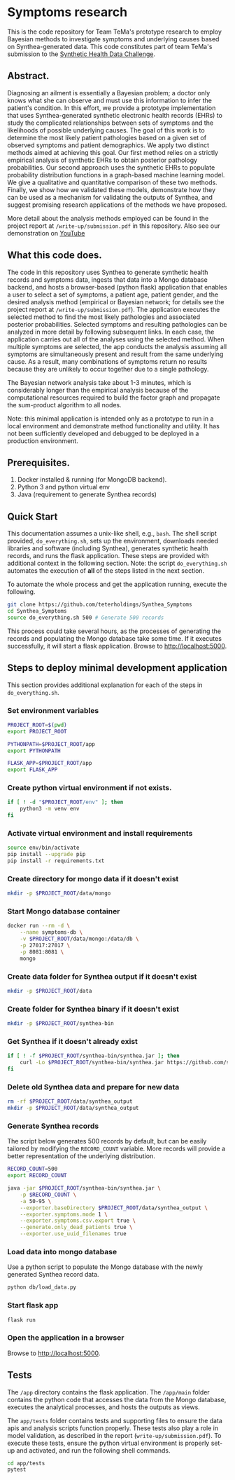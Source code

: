 # Symptoms research

This is the code repository for Team TeMa's prototype research to employ Bayesian methods to investigate symptoms and underlying causes based on Synthea-generated data.  This code constitutes part of team TeMa's submission to the [Synthetic Health Data Challenge](https://www.challenge.gov/challenge/synthetic-health-data-challenge/).

## Abstract.

Diagnosing an ailment is essentially a Bayesian problem; a doctor only knows what she can observe and must use this information to infer the patient's condition.  In this effort, we provide a prototype implementation that uses Synthea-generated synthetic electronic health records (EHRs) to study the complicated relationships between sets of symptoms and the likelihoods of possible underlying causes.  The goal of this work is to determine the most likely patient pathologies based on a given set of observed symptoms and patient demographics. We apply two distinct methods aimed at achieving this goal.  Our first method relies on a strictly empirical analysis of synthetic EHRs to obtain posterior pathology probabilities.  Our second approach uses the synthetic EHRs to populate probability distribution functions in a graph-based machine learning model.  We give a qualitative and quantitative comparison of these two methods.  Finally, we show how we validated these models, demonstrate how they can be used as a mechanism for validating the outputs of Synthea, and suggest promising research applications of the methods we have proposed.

More detail about the analysis methods employed can be found in the project report at `/write-up/submission.pdf` in this repository.  Also see our demonstration on [YouTube](https://youtu.be/l7_jHRNEuhk)

## What this code does.

The code in this repository uses Synthea to generate synthetic health records and symptoms data, ingests that data into a Mongo database backend, and hosts a browser-based (python flask) application that enables a user to select a set of symptoms, a patient age, patient gender, and the desired analysis method (empirical or Bayesian network; for details see the project report at `/write-up/submission.pdf`).  The application executes the selected method to find the most likely pathologies and associated posterior probabilities.  Selected symptoms and resulting pathologies can be analyzed in more detail by following subsequent links.  In each case, the application carries out all of the analyses using the selected method.  When multiple symptoms are selected, the app conducts the analysis assuming all symptoms are simultaneously present and result from the same underlying cause.  As a result, many combinations of symptoms return no results because they are unlikely to occur together due to a single pathology.

The Bayesian network analysis take about 1-3 minutes, which is considerably longer than the empirical analysis because of the computational resources required to build the factor graph and propagate the sum-product algorithm to all nodes.  

Note: this minimal application is intended only as a prototype to run in a local environment and demonstrate method functionality and utility.  It has not been sufficiently developed and debugged to be deployed in a production environment.


## Prerequisites.

1. Docker installed & running (for MongoDB backend).
1. Python 3 and python virtual env
1. Java (requirement to generate Synthea records)

## Quick Start

This documentation assumes a unix-like shell, e.g., `bash`.  The shell script provided, `do_everything.sh`, sets up the environment, downloads needed libraries and software (including Synthea), generates synthetic health records, and runs the flask application.  These steps are provided with additional context in the following section.  Note: the script `do_everything.sh` automates the execution of **all** of the steps listed in the next section. 

To automate the whole process and get the application running, execute the following.

```bash
git clone https://github.com/teterholdings/Synthea_Symptoms
cd Synthea_Symptoms
source do_everything.sh 500 # Generate 500 records
```

This process could take several hours, as the processes of generating the records and populating the Mongo database take some time.  If it executes successfully, it will start a flask application. Browse to [http://localhost:5000](http://localhost:5000).


## Steps to deploy minimal development application

This section provides additional explanation for each of the steps in `do_everything.sh`.

### Set environment variables

```bash
PROJECT_ROOT=$(pwd)
export PROJECT_ROOT

PYTHONPATH=$PROJECT_ROOT/app
export PYTHONPATH

FLASK_APP=$PROJECT_ROOT/app
export FLASK_APP
```

### Create python virtual environment if not exists.

```bash
if [ ! -d "$PROJECT_ROOT/env" ]; then
    python3 -m venv env
fi
```

### Activate virtual environment and install requirements

```bash
source env/bin/activate
pip install --upgrade pip
pip install -r requirements.txt
```

### Create directory for mongo data if it doesn't exist

```bash
mkdir -p $PROJECT_ROOT/data/mongo
```

### Start Mongo database container

```bash
docker run --rm -d \
    --name symptoms-db \
    -v $PROJECT_ROOT/data/mongo:/data/db \
    -p 27017:27017 \
    -p 8081:8081 \
    mongo
```

### Create data folder for Synthea output if it doesn't exist

```bash
mkdir -p $PROJECT_ROOT/data
```

### Create folder for Synthea binary if it doesn't exist

```bash
mkdir -p $PROJECT_ROOT/synthea-bin
```

### Get Synthea if it doesn't already exist

```bash
if [ ! -f $PROJECT_ROOT/synthea-bin/synthea.jar ]; then
    curl -Lo $PROJECT_ROOT/synthea-bin/synthea.jar https://github.com/synthetichealth/synthea/releases/download/master-branch-latest/synthea-with-dependencies.jar
fi
```

### Delete old Synthea data and prepare for new data

```bash
rm -rf $PROJECT_ROOT/data/synthea_output
mkdir -p $PROJECT_ROOT/data/synthea_output
```

### Generate Synthea records

The script below generates 500 records by default, but can be easily tailored by modifying the `RECORD_COUNT` variable.  More records will provide a better representation of the underlying distribution.

```bash
RECORD_COUNT=500
export RECORD_COUNT

java -jar $PROJECT_ROOT/synthea-bin/synthea.jar \
    -p $RECORD_COUNT \
    -a 50-95 \
    --exporter.baseDirectory $PROJECT_ROOT/data/synthea_output \
    --exporter.symptoms.mode 1 \
    --exporter.symptoms.csv.export true \
    --generate.only_dead_patients true \
    --exporter.use_uuid_filenames true
```


### Load data into mongo database

Use a python script to populate the Mongo database with the newly generated Synthea record data.

```bash
python db/load_data.py
```

### Start flask app

```bash
flask run
```

### Open the application in a browser

Browse to [http://localhost:5000](http://localhost:5000).

## Tests

The `/app` directory contains the flask application.  The `/app/main` folder contains the python code that accesses the data from the Mongo database, executes the analytical processes, and hosts the outputs as views.  

The `app/tests` folder contains tests and supporting files to ensure the data apis and analysis scripts function properly.  These tests also play a role in model validation, as described in the report (`write-up/submission.pdf`).  To execute these tests, ensure the python virtual environment is properly set-up and activated, and run the following shell commands.

```bash
cd app/tests
pytest
```




